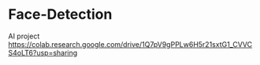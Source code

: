 # Face-Detection
AI project 
https://colab.research.google.com/drive/1Q7pV9gPPLw6H5r21sxtG1_CVVCS4oLT6?usp=sharing

